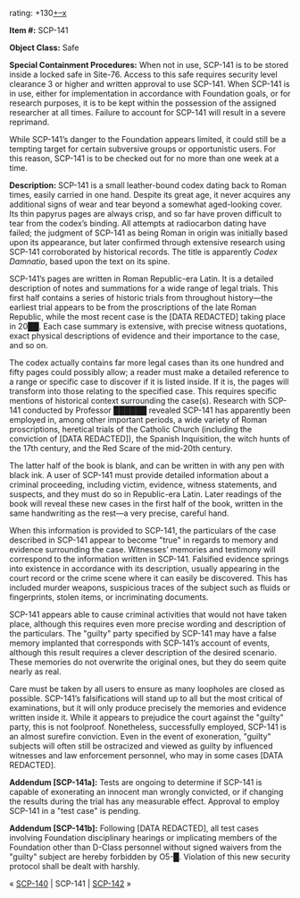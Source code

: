 rating: +130[+](javascript:; "I like it")[–](javascript:; "I don't like it")[x](javascript:; "Cancel my vote")

**Item #:** SCP-141

**Object Class:** Safe

**Special Containment Procedures:** When not in use, SCP-141 is to be stored inside a locked safe in Site-76. Access to this safe requires security level clearance 3 or higher and written approval to use SCP-141. When SCP-141 is in use, either for implementation in accordance with Foundation goals, or for research purposes, it is to be kept within the possession of the assigned researcher at all times. Failure to account for SCP-141 will result in a severe reprimand.

While SCP-141’s danger to the Foundation appears limited, it could still be a tempting target for certain subversive groups or opportunistic users. For this reason, SCP-141 is to be checked out for no more than one week at a time.

**Description:** SCP-141 is a small leather-bound codex dating back to Roman times, easily carried in one hand. Despite its great age, it never acquires any additional signs of wear and tear beyond a somewhat aged-looking cover. Its thin papyrus pages are always crisp, and so far have proven difficult to tear from the codex’s binding. All attempts at radiocarbon dating have failed; the judgment of SCP-141 as being Roman in origin was initially based upon its appearance, but later confirmed through extensive research using SCP-141 corroborated by historical records. The title is apparently _Codex Damnatio_, based upon the text on its spine.

SCP-141’s pages are written in Roman Republic-era Latin. It is a detailed description of notes and summations for a wide range of legal trials. This first half contains a series of historic trials from throughout history—the earliest trial appears to be from the proscriptions of the late Roman Republic, while the most recent case is the \[DATA REDACTED\] taking place in 20██. Each case summary is extensive, with precise witness quotations, exact physical descriptions of evidence and their importance to the case, and so on.

The codex actually contains far more legal cases than its one hundred and fifty pages could possibly allow; a reader must make a detailed reference to a range or specific case to discover if it is listed inside. If it is, the pages will transform into those relating to the specified case. This requires specific mentions of historical context surrounding the case(s). Research with SCP-141 conducted by Professor ██████ revealed SCP-141 has apparently been employed in, among other important periods, a wide variety of Roman proscriptions, heretical trials of the Catholic Church (including the conviction of \[DATA REDACTED\]), the Spanish Inquisition, the witch hunts of the 17th century, and the Red Scare of the mid-20th century.

The latter half of the book is blank, and can be written in with any pen with black ink. A user of SCP-141 must provide detailed information about a criminal proceeding, including victim, evidence, witness statements, and suspects, and they must do so in Republic-era Latin. Later readings of the book will reveal these new cases in the first half of the book, written in the same handwriting as the rest—a very precise, careful hand.

When this information is provided to SCP-141, the particulars of the case described in SCP-141 appear to become "true" in regards to memory and evidence surrounding the case. Witnesses’ memories and testimony will correspond to the information written in SCP-141. Falsified evidence springs into existence in accordance with its description, usually appearing in the court record or the crime scene where it can easily be discovered. This has included murder weapons, suspicious traces of the subject such as fluids or fingerprints, stolen items, or incriminating documents.

SCP-141 appears able to cause criminal activities that would not have taken place, although this requires even more precise wording and description of the particulars. The "guilty" party specified by SCP-141 may have a false memory implanted that corresponds with SCP-141’s account of events, although this result requires a clever description of the desired scenario. These memories do not overwrite the original ones, but they do seem quite nearly as real.

Care must be taken by all users to ensure as many loopholes are closed as possible. SCP-141’s falsifications will stand up to all but the most critical of examinations, but it will only produce precisely the memories and evidence written inside it. While it appears to prejudice the court against the "guilty" party, this is not foolproof. Nonetheless, successfully employed, SCP-141 is an almost surefire conviction. Even in the event of exoneration, "guilty" subjects will often still be ostracized and viewed as guilty by influenced witnesses and law enforcement personnel, who may in some cases \[DATA REDACTED\].

**Addendum \[SCP-141a\]:** Tests are ongoing to determine if SCP-141 is capable of exonerating an innocent man wrongly convicted, or if changing the results during the trial has any measurable effect. Approval to employ SCP-141 in a "test case" is pending.

**Addendum \[SCP-141b\]:** Following \[DATA REDACTED\], all test cases involving Foundation disciplinary hearings or implicating members of the Foundation other than D-Class personnel without signed waivers from the "guilty" subject are hereby forbidden by O5-█. Violation of this new security protocol shall be dealt with harshly.

« [SCP-140](/scp-140) | SCP-141 | [SCP-142](/scp-142) »